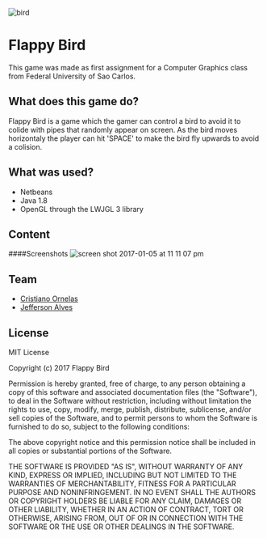![bird](https://cloud.githubusercontent.com/assets/7515790/21704004/1993d542-d39d-11e6-9226-a938cdaf54cb.png)

# Flappy Bird
This game was made as first assignment for a Computer Graphics class from Federal University of Sao Carlos. 

What does this game do?
-------------
Flappy Bird is a game which the gamer can control a bird to avoid it to colide with pipes that randomly appear on screen. As the bird moves horizontaly the player can hit 'SPACE' to make the bird fly upwards to avoid a colision.

What was used?
-------------
- Netbeans
- Java 1.8
- OpenGL through the LWJGL 3 library


Content
-------------
####Screenshots
![screen shot 2017-01-05 at 11 11 07 pm](https://cloud.githubusercontent.com/assets/7515790/21704093/e0a740b0-d39d-11e6-973d-c07825f727d9.png)


Team
-------------
- [Cristiano Ornelas](https://www.linkedin.com/in/cristiano-ornelas-ribeiro-b58242ba)
- [Jefferson Alves](https://www.linkedin.com/in/jeffersonalvess)


License
-------------
MIT License

Copyright (c) 2017 Flappy Bird

Permission is hereby granted, free of charge, to any person obtaining a copy
of this software and associated documentation files (the "Software"), to deal
in the Software without restriction, including without limitation the rights
to use, copy, modify, merge, publish, distribute, sublicense, and/or sell
copies of the Software, and to permit persons to whom the Software is
furnished to do so, subject to the following conditions:

The above copyright notice and this permission notice shall be included in all
copies or substantial portions of the Software.

THE SOFTWARE IS PROVIDED "AS IS", WITHOUT WARRANTY OF ANY KIND, EXPRESS OR
IMPLIED, INCLUDING BUT NOT LIMITED TO THE WARRANTIES OF MERCHANTABILITY,
FITNESS FOR A PARTICULAR PURPOSE AND NONINFRINGEMENT. IN NO EVENT SHALL THE
AUTHORS OR COPYRIGHT HOLDERS BE LIABLE FOR ANY CLAIM, DAMAGES OR OTHER
LIABILITY, WHETHER IN AN ACTION OF CONTRACT, TORT OR OTHERWISE, ARISING FROM,
OUT OF OR IN CONNECTION WITH THE SOFTWARE OR THE USE OR OTHER DEALINGS IN THE
SOFTWARE.
